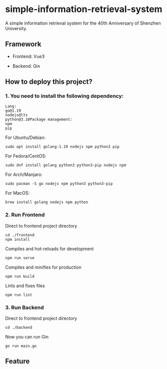 # simple-information-retrieval-system
A simple information retrieval system for the 40th Anniversary of Shenzhen University.

## Framework

- Frontend: Vue3

- Backend: Gin

## How to deploy this project?
### 1.  You need to install the following dependency:
```
Lang:
go@1.19
nodejs@lts
python@3.10Package management:
npm
pip
```
For Ubuntu/Debian:
```
sudo apt install golang-1.19 nodejs npm python3 pip
```
For Fedora/CentOS:
```
sudo dnf install golang python3 python3-pip nodejs npm
```
For Arch/Manjaro:
```
sudo pacman -S go nodejs npm python3 python3-pip
```
For MacOS:
```
brew install golang nodejs npm python
```
### 2.  Run Frontend
Direct to frontend project directory
```
cd ./frontend
npm install
``` 
Compiles and hot-reloads for development
```
npm run serve
```
Compiles and minifies for production
```
npm run build
```
Lints and fixes files
```
npm run lint
```
### 3.  Run Backend
Direct to frontend project directory
```
cd ./backend
```
Now you can run Gin
```
go run main.go
```

## Feature
